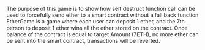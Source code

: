 The purpose of this game is to show how self destruct function call can be used to forcefully send ether to a smart contract without a fall back function
EtherGame is a game where each user can deposit 1 ether, and the 7th person to deposit 1 ether wins all the ether stored on the contract. Once balance of the contract is equal to target Amount (7ETH), no more ether can be sent into the smart contract, transactions will be reverted.
